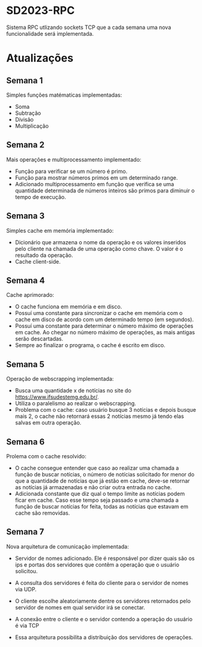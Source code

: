 # SD2023-RPC

Sistema RPC utlizando sockets TCP que a cada semana uma nova funcionalidade será implementada.

# Atualizações

## Semana 1

Simples funções matématicas implementadas:

- Soma
- Subtração
- Divisão
- Multiplicação

## Semana 2

Mais operações e multiprocessamento implementado:

- Função para verificar se um número é primo.
- Função para mostrar números primos em um determinado range.
- Adicionado multiprocessamento em função que verifica se uma quantidade determinada de números inteiros são primos para diminuir o tempo de execução.

## Semana 3

Simples cache em memória implementado:

- Dicionário que armazena o nome da operação e os valores inseridos pelo cliente na chamada de uma operação como chave. O valor é o resultado da operação.
- Cache client-side.

## Semana 4

Cache aprimorado:

- O cache funciona em memória e em disco.
- Possuí uma constante para sincronizar o cache em memória com o cache em disco de acordo com um determinado tempo (em segundos).
- Possuí uma constante para determinar o número máximo de operações em cache. Ao chegar no número máximo de operações, as mais antigas serão descartadas.
- Sempre ao finalizar o programa, o cache é escrito em disco.

## Semana 5

Operação de webscrapping implementada:

- Busca uma quantidade x de notícias no site do https://www.ifsudestemg.edu.br/.
- Utiliza o paralelismo ao realizar o webscrapping.
- Problema com o cache: caso usuário busque 3 notícias e depois busque mais 2, o cache não retornará essas 2 notícias mesmo já tendo elas salvas em outra operação.

## Semana 6

Prolema com o cache resolvido:

- O cache consegue entender que caso ao realizar uma chamada a função de buscar notícias, o número de notícias solicitado for menor do que a quantidade de notícias que já estão em cache, deve-se retornar as notícias já armazenadas e não criar outra entrada no cache.
- Adicionada constante que diz qual o tempo limite as notícias podem ficar em cache. Caso esse tempo seja passado e uma chamada a função de buscar notícias for feita, todas as notícias que estavam em cache são removidas.

## Semana 7 

Nova arquitetura de comunicação implementada:

- Servidor de nomes adicionado. Ele é responsável por dizer quais são os ips e portas dos servidores que contêm a operação que o usuário solicitou.

- A consulta dos servidores é feita do cliente para o servidor de nomes via UDP.

- O cliente escolhe aleatoriamente dentre os servidores retornados pelo servidor de nomes em qual servidor irá se conectar.

- A conexão entre o cliente e o servidor contendo a operação do usuário é via TCP

- Essa arquitetura possibilita a distribuição dos servidores de operações.
